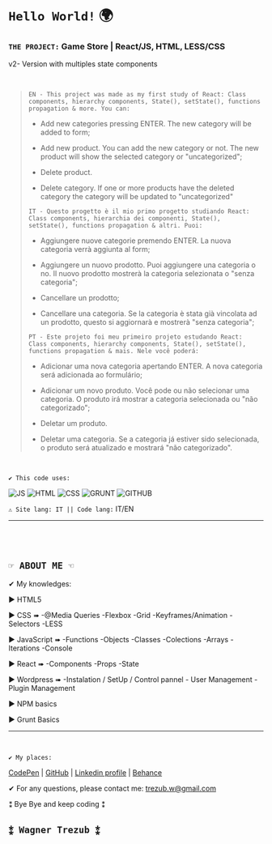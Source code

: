 # `Hello World!` 🌍

### `THE PROJECT:` Game Store | React/JS, HTML, LESS/CSS
v2- Version with multiples state components

<br>

> `EN - This project was made as my first study of React: Class components, hierarchy components, State(), setState(), functions propagation & more. You can:`
>- Add new categories pressing ENTER. The new category will be added to form;
>
>- Add new product. You can add the new category or not. The new product will show the selected category or "uncategorized";
>
>- Delete product.
>
>- Delete category. If one or more products have the deleted category the category will be updated to "uncategorized"
>
> `IT - Questo progetto è il mio primo progetto studiando React: Class components, hierarchia dei componenti, State(), setState(), functions propagation & altri. Puoi:`
>- Aggiungere nuove categorie premendo ENTER. La nuova categoria verrà aggiunta al form;
>
>- Aggiungere un nuovo prodotto. Puoi aggiungere una categoria o no. Il nuovo prodotto mostrerà la categoria selezionata o "senza categoria";
>
>- Cancellare un prodotto;
>
>- Cancellare una categoria. Se la categoria è stata già vincolata ad un prodotto, questo si aggiornarà e mostrerà "senza categoria";
>
> `PT - Este projeto foi meu primeiro projeto estudando React: Class components, hierarchy components, State(), setState(), functions propagation & mais. Nele você poderá:`
>- Adicionar uma nova categoria apertando ENTER. A nova categoria será adicionada ao formulário;
>
>- Adicionar um novo produto. Você pode ou não selecionar uma categoria. O produto irá mostrar a categoria selecionada ou "não categorizado";
>
>- Deletar um produto.
>
>- Deletar uma categoria. Se a categoria já estiver sido selecionada, o produto será atualizado e mostrará "não categorizado".
>
<br>

`✔ This code uses:`

![JS](https://img.shields.io/badge/JavaScript-F7DF1E?style=plastic&logo=javascript&logoColor=FFFFFF) ![HTML](https://img.shields.io/badge/-HTML-E34F26?style=plastic&logo=html5&logoColor=FFFFFF) ![CSS](https://img.shields.io/badge/CSS-LESS-cccccc?style=plastic&labelColor=1572B6&logo=css3&logoColor=FFFFFF) ![GRUNT](https://img.shields.io/badge/Grunt-FAA918?style=plastic&logo=grunt&logoColor=FFFFFF) ![GITHUB](https://img.shields.io/badge/GitHub-000000?style=plastic&logo=github&logoColor=ffffff)


`⚠ Site lang: IT || Code lang:` IT/EN

---
<br><br>
## `☞ ABOUT ME ☜`

✔ My knowledges:

▶ HTML5

▶ CSS ➠ -@Media Queries -Flexbox -Grid -Keyframes/Animation -Selectors -LESS

▶ JavaScript ➠ -Functions -Objects -Classes -Colections -Arrays -Iterations -Console

▶ React ➠ -Components -Props -State

▶ Wordpress ➠ -Instalation / SetUp / Control pannel - User Management - Plugin Management

▶ NPM basics

▶ Grunt Basics

---
<br>

`✔ My places:`

[CodePen](https://codepen.io/Wagner3UB) | [GitHub](https://github.com/Wagner3UB/) | [Linkedin profile](https://www.linkedin.com/in/wagner-trezub/) | [Behance](https://www.behance.net/trezub/)

✔ For any questions, please contact me: <trezub.w@gmail.com>

⁑ Bye Bye and keep coding ⁑

## `⁑ Wagner Trezub ⁑`
